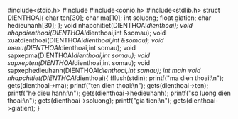 #include<stdio.h>
#include<iostream>
#include<conio.h>
#include<stdlib.h>
struct DIENTHOAI{
	char ten[30];
	char ma[10];
	int soluong;
	float giatien;
	char hedieuhanh[30];
  };
void nhapchitiet(DIENTHOAI*dienthoai);
void nhapdienthoai(DIENTHOAI*dienthoai,int &somau);
void xuatdienthoai(DIENTHOAI*dienthoai,int &somau);
void menu(DIENTHOAI*dienthoai,int somau);
void sapxepma(DIENTHOAI*dienthoai,int somau);
void sapxepten(DIENTHOAI*dienthoai,int somau);
void sapxephedieuhanh(DIENTHOAI*dienthoai,int somau);
int main
void nhapchitiet(DIENTHOAI*dienthoai){
	fflush(stdin);
    printf("ma dien thoai:\n");
	gets(dienthoai->ma);
    printf("ten dien thoai:\n");
	gets(dienthoai->ten);
	printf("he dieu hanh:\n");
	gets(dienthoai->hedieuhanh);
	printf("so luong dien thoai:\n");
	gets(dienthoai->soluong);
	printf("gia tien:\n");
	gets(dienthoai->giatien);
}
